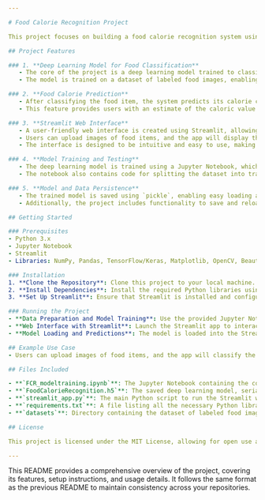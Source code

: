 ```yaml
--- 

# Food Calorie Recognition Project

This project focuses on building a food calorie recognition system using deep learning techniques. The system can classify food items into categories such as fruits and vegetables, predict the specific type of food, and retrieve calorie information through web scraping. The project is implemented using Python and Streamlit for the web interface.

## Project Features

### 1. **Deep Learning Model for Food Classification**
   - The core of the project is a deep learning model trained to classify food items into specific categories, such as fruits and vegetables.
   - The model is trained on a dataset of labeled food images, enabling it to accurately identify and categorize new food images.

### 2. **Food Calorie Prediction**
   - After classifying the food item, the system predicts its calorie content by fetching information from relevant sources via web scraping.
   - This feature provides users with an estimate of the caloric value of the food item based on its type.

### 3. **Streamlit Web Interface**
   - A user-friendly web interface is created using Streamlit, allowing users to interact with the model.
   - Users can upload images of food items, and the app will display the predicted category (fruit or vegetable), the specific type of food, and its estimated calorie content.
   - The interface is designed to be intuitive and easy to use, making it accessible to a broad audience.

### 4. **Model Training and Testing**
   - The deep learning model is trained using a Jupyter Notebook, which includes steps for data preprocessing, model building, training, and evaluation.
   - The notebook also contains code for splitting the dataset into training and testing sets, allowing for thorough model evaluation.

### 5. **Model and Data Persistence**
   - The trained model is saved using `pickle`, enabling easy loading and use in the Streamlit app.
   - Additionally, the project includes functionality to save and reload the dataset and other relevant components to streamline the workflow.

## Getting Started

### Prerequisites
- Python 3.x
- Jupyter Notebook
- Streamlit
- Libraries: NumPy, Pandas, TensorFlow/Keras, Matplotlib, OpenCV, BeautifulSoup (for web scraping), Pickle

### Installation
1. **Clone the Repository**: Clone this project to your local machine.
2. **Install Dependencies**: Install the required Python libraries using a `requirements.txt` file or manually via pip.
3. **Set Up Streamlit**: Ensure that Streamlit is installed and configured correctly to run the web interface.

### Running the Project
- **Data Preparation and Model Training**: Use the provided Jupyter Notebook to preprocess the dataset, train the deep learning model, and evaluate its performance. The notebook guides you through the entire process, from loading the data to saving the trained model.
- **Web Interface with Streamlit**: Launch the Streamlit app to interact with the model. The app allows you to upload food images and receive predictions on the food type and its calorie content.
- **Model Loading and Predictions**: The model is loaded into the Streamlit app, where it is used to make predictions on new food images provided by the user.

## Example Use Case
- Users can upload images of food items, and the app will classify the food, predict its type, and provide an estimated calorie count. This is useful for individuals tracking their dietary intake or for applications in health and fitness.

## Files Included

- **`FCR_modeltraining.ipynb`**: The Jupyter Notebook containing the code for data preprocessing, model training, and evaluation.
- **`FoodCalorieRecognition.h5`**: The saved deep learning model, serialized using `HDF5 (Hierarchical Data Format version 5) file format`.
- **`streamlit_app.py`**: The main Python script to run the Streamlit web interface.
- **`requirements.txt`**: A file listing all the necessary Python libraries for the project.
- **`datasets`**: Directory containing the dataset of labeled food images used for training and testing the model.

## License

This project is licensed under the MIT License, allowing for open use and distribution.

---
```


This README provides a comprehensive overview of the project, covering its features, setup instructions, and usage details. It follows the same format as the previous README to maintain consistency across your repositories.
